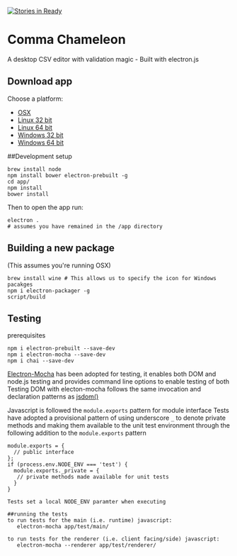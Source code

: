 [![Stories in Ready](https://badge.waffle.io/theodi/edward-csvhands.svg?label=ready&title=Ready)](http://waffle.io/theodi/edward-csvhands)

# Comma Chameleon

A desktop CSV editor with validation magic - Built with electron.js

## Download app

Choose a platform:

* [OSX](https://raw.githubusercontent.com/theodi/comma-chameleon/master/packages/comma-chameleon-darwin-x64.tar.gz)
* [Linux 32 bit](https://raw.githubusercontent.com/theodi/comma-chameleon/master/packages/comma-chameleon-linux-ia32.tar.gz)
* [Linux 64 bit](https://raw.githubusercontent.com/theodi/comma-chameleon/master/packages/comma-chameleon-linux-x64.tar.gz)
* [Windows 32 bit](https://raw.githubusercontent.com/theodi/comma-chameleon/master/packages/comma-chameleon-win32-ia32.tar.gz)
* [Windows 64 bit](https://raw.githubusercontent.com/theodi/comma-chameleon/master/packages/comma-chameleon-win32-x64.tar.gz)

##Development setup

```
brew install node
npm install bower electron-prebuilt -g
cd app/
npm install
bower install
```

Then to open the app run:

```
electron .
# assumes you have remained in the /app directory
```

## Building a new package

(This assumes you're running OSX)

```
brew install wine # This allows us to specify the icon for Windows pacakges
npm i electron-packager -g
script/build
```

## Testing
prerequisites
```
npm i electron-prebuilt --save-dev
npm i electron-mocha --save-dev
npm i chai --save-dev
```

[Electron-Mocha](https://github.com/jprichardson/electron-mocha) has been adopted for testing, it enables both DOM and node.js testing and provides command line options to
enable testing of both
Testing DOM with electon-mocha follows the same invocation and declaration patterns as [jsdom()](https://www.npmjs.com/package/mocha-jsdom)

Javascript is followed the `module.exports` pattern for module interface
Tests have adopted a provisional pattern of using underscore `_` to denote private methods and making them available to
 the unit test environment through the following addition to the `module.exports` pattern
 ```
 module.exports = {
   // public interface
 };
 if (process.env.NODE_ENV === 'test') {
   module.exports._private = {
    // private methods made available for unit tests
   }
 }

Tests set a local NODE_ENV paramter when executing

##running the tests
to run tests for the main (i.e. runtime) javascript:
    electron-mocha app/test/main/

to run tests for the renderer (i.e. client facing/side) javascript:
    electron-mocha --renderer app/test/renderer/